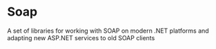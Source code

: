 # Soap
A set of libraries for working with SOAP on modern .NET platforms and adapting new ASP.NET services to old SOAP clients
